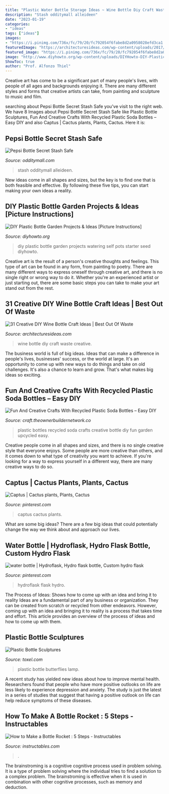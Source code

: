 ```yaml
---
title: "Plastic Water Bottle Storage Ideas ~ Wine Bottle Diy Craft Waste Creative"
description: "Stash odditymall alleideen"
date: "2023-01-19"
categories:
- "ideas"
tags: ["ideas"]
images:
- "https://i.pinimg.com/736x/fc/79/20/fc792054f6fabe8d2a0958028efd3ca1.jpg"
featuredImage: "https://architecturesideas.com/wp-content/uploads/2017/08/31.jpeg"
featured_image: "https://i.pinimg.com/736x/fc/79/20/fc792054f6fabe8d2a0958028efd3ca1.jpg"
image: "http://www.diyhowto.org/wp-content/uploads/DIYHowto-DIY-Plastic-Bottle-Garden-Projects-Ideas-02.jpg"
ShowToc: true
author: "Prof. Alfonzo Thiel"
---
```



Creative art has come to be a significant part of many people's lives, with people of all ages and backgrounds enjoying it. There are many different styles and forms that creative artists can take, from painting and sculpture to music and film.

	

		
searching about Pepsi Bottle Secret Stash Safe you've visit to the right web. We have 8 Images about Pepsi Bottle Secret Stash Safe like Plastic Bottle Sculptures, Fun And Creative Crafts With Recycled Plastic Soda Bottles – Easy DIY and also Captus | Cactus plants, Plants, Cactus. Here it is:
		
    
## Pepsi Bottle Secret Stash Safe

<img loading=lazy src="https://odditymall.com/includes/content/pepsi-bottle-secret-stash-safe-0.jpg" onerror="this.onerror=null;this.src='https://tse2.mm.bing.net/th?id=OIP.2SdJYJYqr6cwBE9TdoZ9ogHaG-&amp;pid=15.1';" alt="Pepsi Bottle Secret Stash Safe">

_Source: odditymall.com_

>stash odditymall alleideen. 

	

New ideas come in all shapes and sizes, but the key is to find one that is both feasible and effective. By following these five tips, you can start making your own ideas a reality.

    
## DIY Plastic Bottle Garden Projects &amp; Ideas [Picture Instructions]

<img loading=lazy src="http://www.diyhowto.org/wp-content/uploads/DIYHowto-DIY-Plastic-Bottle-Garden-Projects-Ideas-02.jpg" onerror="this.onerror=null;this.src='https://tse2.mm.bing.net/th?id=OIP.X44n5qWLg569BQAlm3SzigHaOj&amp;pid=15.1';" alt="DIY Plastic Bottle Garden Projects &amp; Ideas [Picture Instructions]">

_Source: diyhowto.org_

>diy plastic bottle garden projects watering self pots starter seed diyhowto. 

	

Creative art is the result of a person's creative thoughts and feelings. This type of art can be found in any form, from painting to poetry. There are many different ways to express oneself through creative art, and there is no single right or wrong way to do it. Whether you're an experienced artist or just starting out, there are some basic steps you can take to make your art stand out from the rest.

    
## 31 Creative DIY Wine Bottle Craft Ideas | Best Out Of Waste

<img loading=lazy src="https://architecturesideas.com/wp-content/uploads/2017/08/31.jpeg" onerror="this.onerror=null;this.src='https://tse3.mm.bing.net/th?id=OIP.LY1KAnsFjYD-l_bP2RwfBwHaFj&amp;pid=15.1';" alt="31 Creative DIY Wine Bottle Craft Ideas | Best Out Of Waste">

_Source: architecturesideas.com_

>wine bottle diy craft waste creative. 

	

The business world is full of big ideas. Ideas that can make a difference in people's lives, businesses' success, or the world at large. It's an opportunity to come up with new ways to do things and take on old challenges. It's also a chance to learn and grow. That's what makes big ideas so exciting.

    
## Fun And Creative Crafts With Recycled Plastic Soda Bottles – Easy DIY

<img loading=lazy src="https://craft.theownerbuildernetwork.co/files/2015/04/Plastic-Bottle-Ideas015.jpg" onerror="this.onerror=null;this.src='https://tse1.mm.bing.net/th?id=OIP.-fuyc2TfrrDA_Q5MKk9GggHaE7&amp;pid=15.1';" alt="Fun And Creative Crafts With Recycled Plastic Soda Bottles – Easy DIY">

_Source: craft.theownerbuildernetwork.co_

>plastic bottles recycled soda crafts creative bottle diy fun garden upcycled easy. 

	

Creative people come in all shapes and sizes, and there is no single creative style that everyone enjoys. Some people are more creative than others, and it comes down to what type of creativity you want to achieve. If you're looking for a way to express yourself in a different way, there are many creative ways to do so.

    
## Captus | Cactus Plants, Plants, Cactus

<img loading=lazy src="https://i.pinimg.com/736x/15/24/df/1524dfad3edf0b8f67e460804d5d6cb3.jpg" onerror="this.onerror=null;this.src='https://tse4.mm.bing.net/th?id=OIP.GAYfBBFuc11WdaBwpr0eMgCpEs&amp;pid=15.1';" alt="Captus | Cactus plants, Plants, Cactus">

_Source: pinterest.com_

>captus cactus plants. 

	

What are some big ideas?
There are a few big ideas that could potentially change the way we think about and approach our lives.

    
## Water Bottle | Hydroflask, Hydro Flask Bottle, Custom Hydro Flask

<img loading=lazy src="https://i.pinimg.com/736x/fc/79/20/fc792054f6fabe8d2a0958028efd3ca1.jpg" onerror="this.onerror=null;this.src='https://tse2.mm.bing.net/th?id=OIP.4-3HDxxMQP5G0fiVH5SxXQHaJ3&amp;pid=15.1';" alt="water bottle | Hydroflask, Hydro flask bottle, Custom hydro flask">

_Source: pinterest.com_

>hydroflask flask hydro. 

	

The Process of Ideas: Shows how to come up with an idea and bring it to reality
Ideas are a fundamental part of any business or organization. They can be created from scratch or recycled from other endeavors. However, coming up with an idea and bringing it to reality is a process that takes time and effort. This article provides an overview of the process of ideas and how to come up with them.

    
## Plastic Bottle Sculptures

<img loading=lazy src="http://www.toxel.com/wp-content/uploads/2015/10/plasticbsculp11.jpg" onerror="this.onerror=null;this.src='https://tse2.mm.bing.net/th?id=OIP.-CJoDCK9S5Yr7X2Wq6tYzwHaHK&amp;pid=15.1';" alt="Plastic Bottle Sculptures">

_Source: toxel.com_

>plastic bottle butterflies lamp. 

	

A recent study has yielded new ideas about how to improve mental health. Researchers found that people who have more positive outlooks on life are less likely to experience depression and anxiety. The study is just the latest in a series of studies that suggest that having a positive outlook on life can help reduce symptoms of these diseases.

    
## How To Make A Bottle Rocket : 5 Steps - Instructables

<img loading=lazy src="https://content.instructables.com/ORIG/F8I/DGIZ/GAA0ELUI/F8IDGIZGAA0ELUI.jpg?auto=webp&amp;frame=1&amp;width=2100" onerror="this.onerror=null;this.src='https://tse4.mm.bing.net/th?id=OIP.xkuGTJe6dY8X5nYIZBSupAHaJ4&amp;pid=15.1';" alt="How to Make a Bottle Rocket : 5 Steps - Instructables">

_Source: instructables.com_

>. 

	

The brainstroming is a cognitive cognitive process used in problem solving. It is a type of problem solving where the individual tries to find a solution to a complex problem. The brainstroming is effective when it is used in combination with other cognitive processes, such as memory and deduction.

